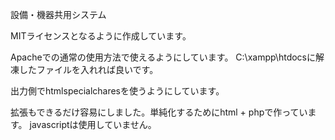設備・機器共用システム

MITライセンスとなるように作成しています。

Apacheでの通常の使用方法で使えるようにしています。
C:\xampp\htdocsに解凍したファイルを入れれば良いです。

出力側でhtmlspecialcharesを使うようにしています。

拡張もできるだけ容易にしました。単純化するためにhtml + phpで作っています。
javascriptは使用していません。
